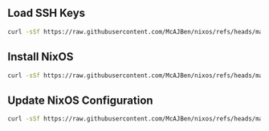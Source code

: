 ## Load SSH Keys

```sh
curl -sSf https://raw.githubusercontent.com/McAJBen/nixos/refs/heads/main/ssh-keys.sh | sh
```

## Install NixOS

```sh
curl -sSf https://raw.githubusercontent.com/McAJBen/nixos/refs/heads/main/nixos-install.sh | sh
```

## Update NixOS Configuration

```sh
curl -sSf https://raw.githubusercontent.com/McAJBen/nixos/refs/heads/main/nixos-configure.sh | sh
```
